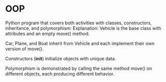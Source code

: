 # OOP
Python program that covers both activities with classes, constructors, inheritance, and polymorphism:
Explanation:
Vehicle is the base class with attributes and an empty move() method.

Car, Plane, and Boat inherit from Vehicle and each implement their own version of move().

Constructors (__init__) initialize objects with unique data.

Polymorphism is demonstrated by calling the same method move() on different objects, each producing different behavior.
